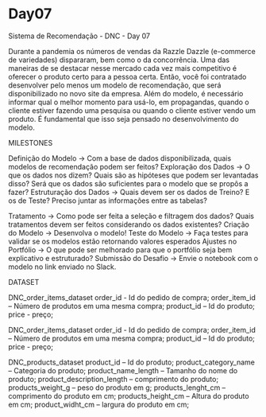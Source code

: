 # Day07
Sistema de Recomendação - DNC - Day 07

Durante a pandemia os números de vendas da Razzle Dazzle (e-commerce de variedades) dispararam, bem como o da concorrência. Uma das maneiras de se destacar nesse mercado cada vez mais competitivo é oferecer o produto certo para a pessoa certa.
Então, você foi contratado desenvolver pelo menos um modelo de recomendação, que será disponibilizado no novo site da empresa. Além do modelo, é necessário informar qual o melhor momento para usá-lo, em propagandas, quando o cliente estiver fazendo uma pesquisa ou quando o cliente estiver vendo um produto. É fundamental que isso seja pensado no desenvolvimento do modelo.

MILESTONES

Definição do Modelo → Com a base de dados disponibilizada, quais modelos de recomendação podem ser feitos? 
Exploração dos Dados → O que os dados nos dizem?  Quais são as hipóteses que podem ser levantadas disso? Será que os dados são suficientes para o modelo que se propôs a fazer?
Estruturação dos Dados → Quais devem ser os dados de Treino? E os de Teste? Preciso juntar as informações entre as tabelas?

Tratamento → Como pode ser feita a seleção e filtragem dos dados? Quais tratamentos devem ser feitos considerando os dados existentes?
Criação do Modelo → Desenvolva o modelo!
Teste do Modelo → Faça testes para validar se os modelos estão retornando valores esperados
Ajustes no Portfólio → O que pode ser melhorado para que o portfólio seja bem explicativo e estruturado?
Submissão do Desafio → Envie o notebook com o modelo no link enviado no Slack.


DATASET

DNC_order_items_dataset
	order_id - Id do pedido de compra;
	order_item_id – Número de produtos em uma mesma compra;
	product_id – Id do produto;
	price - preço;

DNC_order_items_dataset
	order_id - Id do pedido de compra;
	order_item_id – Número de produtos em uma mesma compra;
	product_id – Id do produto;
	price - preço;

DNC_products_dataset
	product_id – Id do produto;
	product_category_name – Categoria do produto;
	product_name_length – Tamanho do nome do produto;
	product_description_length – comprimento do produto;
	products_weight_g – peso do produto em g;
	products_lenght_cm – comprimento do produto em cm;
	products_height_cm – Altura do produto em cm;
	product_widht_cm – largura do produto em cm;
